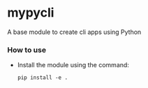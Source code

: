 # mypycli
A base module to create cli apps using Python

### How to use

- Install the module using the command:<br>
  ```
  pip install -e .
  ```
